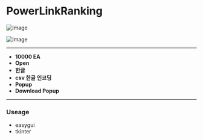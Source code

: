 # PowerLinkRanking

![image](https://user-images.githubusercontent.com/41619898/75845179-b01c6400-5e1b-11ea-8497-76099d395573.png)

![image](https://user-images.githubusercontent.com/41619898/75845236-d0e4b980-5e1b-11ea-9a68-b3ec12a9a24a.png)



---



- **10000 EA**
- **Open**
- **한글**
- **csv 한글 인코딩**
- **Popup**
- **Download Popup**



---



### Useage

- easygui
- tkinter

